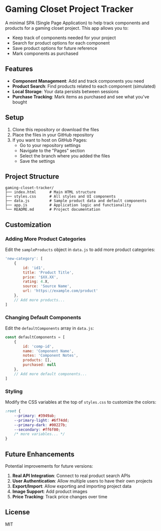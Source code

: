 # Gaming Closet Project Tracker

A minimal SPA (Single Page Application) to help track components and products for a gaming closet project. This app allows you to:

- Keep track of components needed for your project
- Search for product options for each component
- Save product options for future reference
- Mark components as purchased

## Features

- **Component Management**: Add and track components you need
- **Product Search**: Find products related to each component (simulated)
- **Local Storage**: Your data persists between sessions
- **Purchase Tracking**: Mark items as purchased and see what you've bought

## Setup

1. Clone this repository or download the files
2. Place the files in your GitHub repository
3. If you want to host on GitHub Pages:
   - Go to your repository settings
   - Navigate to the "Pages" section
   - Select the branch where you added the files
   - Save the settings

## Project Structure

```
gaming-closet-tracker/
├── index.html      # Main HTML structure
├── styles.css      # All styles and UI components
├── data.js         # Sample product data and default components
├── app.js          # Application logic and functionality
└── README.md       # Project documentation
```

## Customization

### Adding More Product Categories

Edit the `sampleProducts` object in `data.js` to add more product categories:

```javascript
'new-category': [
    { 
        id: 'id1', 
        title: 'Product Title', 
        price: '$XX.XX', 
        rating: 4.X, 
        source: 'Source Name', 
        url: 'https://example.com/product' 
    },
    // Add more products...
]
```

### Changing Default Components

Edit the `defaultComponents` array in `data.js`:

```javascript
const defaultComponents = [
    { 
        id: 'comp-id', 
        name: 'Component Name', 
        notes: 'Component Notes', 
        products: [], 
        purchased: null 
    },
    // Add more default components...
]
```

### Styling

Modify the CSS variables at the top of `styles.css` to customize the colors:

```css
:root {
    --primary: #3949ab;
    --primary-light: #6f74dd;
    --primary-dark: #00227b;
    --secondary: #ff6f00;
    /* more variables... */
}
```

## Future Enhancements

Potential improvements for future versions:

1. **Real API Integration**: Connect to real product search APIs
2. **User Authentication**: Allow multiple users to have their own projects
3. **Export/Import**: Allow exporting and importing project data
4. **Image Support**: Add product images
5. **Price Tracking**: Track price changes over time

## License

MIT
